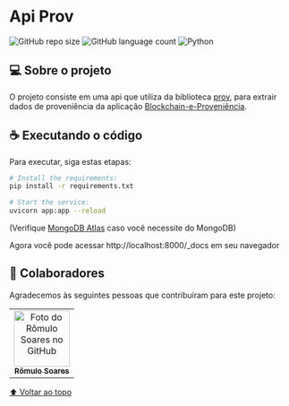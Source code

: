 # Api Prov

![GitHub repo size](https://img.shields.io/github/repo-size/romulolassoares/ApiProv?style=for-the-badge)
![GitHub language count](https://img.shields.io/github/languages/count/romulolassoares/ApiProv?style=for-the-badge)
![Python](https://img.shields.io/badge/Python-14354C?style=for-the-badge&logo=python&logoColor=white)


## 💻 Sobre o projeto

O projeto consiste em uma api que utiliza da biblioteca [prov](https://prov.readthedocs.io/en/latest/), para extrair dados de proveniência da aplicação [Blockchain-e-Proveniência](https://github.com/romulolassoares/Blockchain-e-Proveniencia).

## ☕ Executando o código

Para executar, siga estas etapas:

```bash
# Install the requirements:
pip install -r requirements.txt

# Start the service:
uvicorn app:app --reload
```

(Verifique [MongoDB Atlas](https://www.mongodb.com/cloud/atlas) caso você necessite do MongoDB)

Agora você pode acessar http://localhost:8000/_docs em seu navegador


## 🤝 Colaboradores

Agradecemos às seguintes pessoas que contribuíram para este projeto:

<table>
  <tr>
    <td align="center">
      <a href="https://github.com/romulolassoares">
        <img src="https://github.com/romulolassoares.png" width="100px;" alt="Foto do Rômulo Soares no GitHub"/><br>
        <sub>
          <b>Rômulo Soares</b>
        </sub>
      </a>
    </td>
  </tr>
</table>

[⬆ Voltar ao topo](#api-prov)<br>